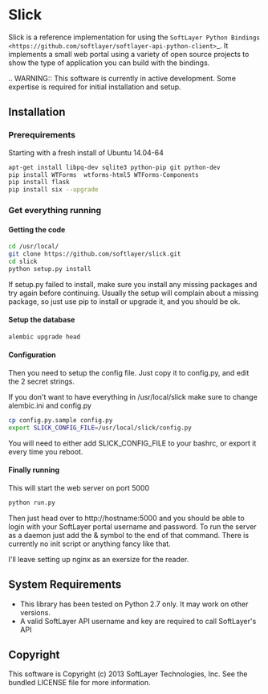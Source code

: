 Slick
=====

Slick is a reference implementation for using the `SoftLayer Python Bindings <https://github.com/softlayer/softlayer-api-python-client>`_. It implements a small web portal using a variety of open source projects to show the type of application you can build with the bindings.

.. WARNING::
   This software is currently in active development. Some expertise is required for initial installation and setup.

Installation
------------
### Prerequirements
Starting with a fresh install of Ubuntu 14.04-64
```bash
apt-get install libpq-dev sqlite3 python-pip git python-dev
pip install WTForms  wtforms-html5 WTForms-Components
pip install flask
pip install six --upgrade
```

### Get everything running


#### Getting the code
```bash
cd /usr/local/
git clone https://github.com/softlayer/slick.git
cd slick
python setup.py install
```
If setup.py failed to install, make sure you install any missing packages and try again before continuing. Usually the setup will complain about a missing package, so just use pip to install or upgrade it, and you should be ok.


#### Setup the database
```bash
alembic upgrade head   
```


#### Configuration
Then you need to setup the config file. Just copy it to config.py, and edit the 2 secret strings. 

If you don't want to have everything in /usr/local/slick make sure to change alembic.ini and config.py
```bash
cp config.py.sample config.py
export SLICK_CONFIG_FILE=/usr/local/slick/config.py
```
You will need to either add SLICK_CONFIG_FILE to your bashrc, or export it every time you reboot.

#### Finally running
This will start the web server on port 5000
```bash
python run.py
```
Then just head over to http://hostname:5000 and you should be able to login with your SoftLayer portal username and password.
To run the server as a daemon just add the & symbol to the end of that command. There is currently no init script or anything fancy like that.

I'll leave setting up nginx as an exersize for the reader.


System Requirements
-------------------
* This library has been tested on Python 2.7 only. It may work on other versions.
* A valid SoftLayer API username and key are required to call SoftLayer's API

Copyright
---------
This software is Copyright (c) 2013 SoftLayer Technologies, Inc.
See the bundled LICENSE file for more information.
